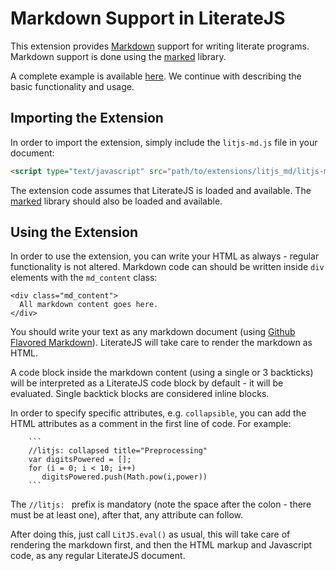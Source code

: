 
# Markdown Support in LiterateJS

This extension provides [Markdown](https://en.wikipedia.org/wiki/Markdown) support for writing literate programs.
Markdown support is done using the [marked](https://github.com/chjj/marked) library.

A complete example is available [here](https://github.com/slior/LiterateJS/blob/master/examples/markdown_example.html).
We continue with describing the basic functionality and usage.

## Importing the Extension

In order to import the extension, simply include the `litjs-md.js` file in your document:
``` html
<script type="text/javascript" src="path/to/extensions/litjs_md/litjs-md.js"></script>
```

The extension code assumes that LiterateJS is loaded and available.
The [marked](https://github.com/chjj/marked) library should also be loaded and available.

## Using the Extension

In order to use the extension, you can write your HTML as always - regular functionality is not altered. Markdown code can should be written inside `div` elements with the `md_content` class:

```
<div class="md_content">
  All markdown content goes here.
</div>
```

You should write your text as any markdown document (using [Github Flavored Markdown](https://help.github.com/articles/markdown-basics/)). LiterateJS will take care to render the markdown as HTML.

A code block inside the markdown content (using a single or 3 backticks) will be interpreted as a LiterateJS code block by default - it will be evaluated. Single backtick blocks are considered inline blocks.

In order to specify specific attributes, e.g. `collapsible`, you can add the HTML attributes as a comment in the first line of code.
For example:


``` 
    ```
    //litjs: collapsed title="Preprocessing"
    var digitsPowered = [];
    for (i = 0; i < 10; i++)
       digitsPowered.push(Math.pow(i,power))
    ```
```

The `//litjs: ` prefix is mandatory (note the space after the colon - there must be at least one), after that, any attribute can follow.

After doing this, just call `LitJS.eval()` as usual, this will take care of rendering the markdown first, and then the HTML markup and Javascript code, as any regular LiterateJS document.

